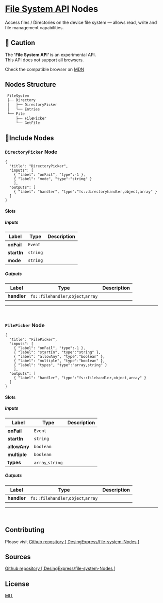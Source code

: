 # [File System API](https://developer.mozilla.org/en-US/docs/Web/API/File_System_API) Nodes

Access files / Directories on the device file system — allows read, write and file management capabilities.

## 🚧 Caution

The **'File System API'** is an experimental API.  
This API does not support all browsers.

Check the compatible browser on [MDN](https://developer.mozilla.org/en-US/docs/Web/API/File_System_API)

## Nodes Structure

```bash
 FileSystem
 ├── Directory
 │   ├── DirectoryPicker
 │   └── Entries
 └── File
     ├── FilePicker
     └── GetFile
```

## 🔲Include Nodes

### `DirectoryPicker` Node

```litegraph
{
  "title": "DirectoryPicker",
  "inputs": [
    { "label": "onFail", "type":-1 },
    { "label": "mode", "type":"string" }
    ],
  "outputs": [
    { "label": "handler", "type":"fs::directoryhandler,object,array" }
  ]
}
```

#### Slots

##### Inputs

| Label       | Type     | Description |
| ----------- | -------- | ----------- |
| **onFail**  | `Event`  |             |
| **startIn** | `string` |             |
| **mode**    | `string` |             |

##### Outputs

| Label       | Type                               | Description |
| ----------- | ---------------------------------- | ----------- |
| **handler** | `fs::filehandler`,`object`,`array` |             |

---

&nbsp;
&nbsp;

### `FilePicker` Node

```litegraph
{
  "title": "FilePicker",
  "inputs": [
    { "label": "onFail", "type":-1 },
    { "label": "startIn", "type":"string" },
    { "label": "allowAny", "type":"boolean" },
    { "label": "multiple", "type":"boolean" },
    { "label": "types", "type":"array,string" }
    ],
  "outputs": [
    { "label": "handler", "type":"fs::filehandler,object,array" }
  ]
}
```

#### Slots

##### Inputs

| Label        | Type             | Description |
| ------------ | ---------------- | ----------- |
| **onFail**   | `Event`          |             |
| **startIn**  | `string`         |             |
| **allowAny** | `boolean`        |             |
| **multiple** | `boolean`        |             |
| **types**    | `array`,`string` |             |

##### Outputs

| Label       | Type                               | Description |
| ----------- | ---------------------------------- | ----------- |
| **handler** | `fs::filehandler`,`object`,`array` |             |

---

&nbsp;
&nbsp;

## Contributing

Please visit [Github repository [ DesingExpress/file-system-Nodes ]](https://github.com/DesingExpress/file-system-Nodes)

## Sources

[Github repository [ DesingExpress/file-system-Nodes ]](https://github.com/DesingExpress/file-system-Nodes)

## License

[MIT](https://mit-license.org/)
